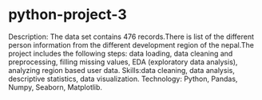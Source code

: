 # python-project-3
Description: The data set contains 476 records.There is list of the different person information from the different development region of the nepal.The project
includes the following steps: data loading, data cleaning and preprocessing, filling missing values, EDA (exploratory data analysis), analyzing region based 
user data.
Skills:data cleaning, data analysis, descriptive statistics, data visualization.
Technology: Python, Pandas, Numpy, Seaborn, Matplotlib.
